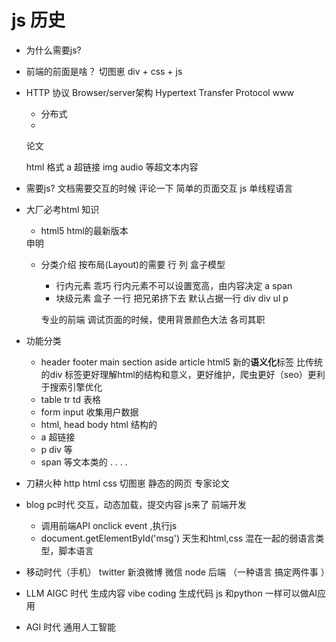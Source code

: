 # js 历史

- 为什么需要js?
- 前端的前面是啥？
   切图崽
   div + css + js
- HTTP 协议
   Browser/server架构
   Hypertext Transfer Protocol
   www
   - 分布式 
   - <!Ooctype html>
   论文
   <div>
      <title>马斯克推行的第一性原理</title>
    </div>
    html 格式
    a 超链接
    img audio 等超文本内容

- 需要js?
   文档需要交互的时候
   评论一下
   简单的页面交互 
   js 单线程语言

- 大厂必考html 知识
  - html5 html的最新版本
  <!DOCTYPE html> 申明
  - 分类介绍
     按布局(Layout)的需要 行 列
     盒子模型
    - 行内元素 乖巧
       行内元素不可以设置宽高，由内容决定
       a span
    - 块级元素 盒子 一行 把兄弟挤下去
       默认占据一行 div
       div
       ul
       p

    专业的前端 调试页面的时候，使用背景颜色大法
    各司其职

 - 功能分类
    - header footer main section aside article html5 新的**语义化**标签
    比传统的div 标签更好理解html的结构和意义，更好维护，爬虫更好（seo）更利于搜索引擎优化
    - table tr td 表格
    - form input 收集用户数据
    - html, head body html 结构的
    - a 超链接
    - p div 等
    - span 等文本类的
    . . . .
- 刀耕火种
    http html css
    切图崽
    静态的网页 专家论文
- blog pc时代
    交互，动态加载，提交内容
    js来了
    前端开发
    - 调用前端API 
    onclick event ,执行js
    - document.getElementById('msg')
    天生和html,css 混在一起的弱语言类型，脚本语言
- 移动时代（手机）
    twitter 新浪微博 微信
    node 后端 （一种语言 搞定两件事 ）
- LLM AIGC 时代 生成内容
    vibe coding 生成代码 
    js 和python 一样可以做AI应用
- AGI 时代
    通用人工智能
